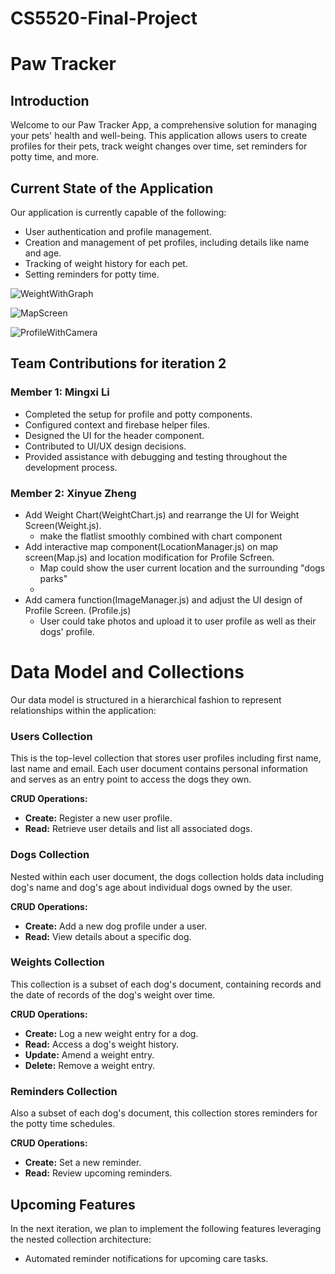 # CS5520-Final-Project

# Paw Tracker

## Introduction

Welcome to our Paw Tracker App, a comprehensive solution for managing your pets' health and well-being. This application allows users to create profiles for their pets, track weight changes over time, set reminders for potty time, and more.

## Current State of the Application

Our application is currently capable of the following:

- User authentication and profile management.
- Creation and management of pet profiles, including details like name and age.
- Tracking of weight history for each pet.
- Setting reminders for potty time.

![WeightWithGraph](/PawsTracker/assets/weightwithgraph.PNG)

![MapScreen](/PawsTracker/assets/map.PNG)

![ProfileWithCamera](/PawsTracker/assets/profilewithcamera.PNG)

## Team Contributions for iteration 2

### Member 1: Mingxi Li

- Completed the setup for profile and potty components.
- Configured context and firebase helper files.
- Designed the UI for the header component.
- Contributed to UI/UX design decisions.
- Provided assistance with debugging and testing throughout the development process.

### Member 2: Xinyue Zheng

- Add Weight Chart(WeightChart.js) and rearrange the UI for Weight Screen(Weight.js).
  - make the flatlist smoothly combined with chart component
- Add interactive map component(LocationManager.js) on map screen(Map.js) and location modification for Profile Scfreen.
  - Map could show the user current location and the surrounding "dogs parks"
  -
- Add camera function(ImageManager.js) and adjust the UI design of Profile Screen. (Profile.js)
  - User could take photos and upload it to user profile as well as their dogs' profile.

# Data Model and Collections

Our data model is structured in a hierarchical fashion to represent relationships within the application:

### Users Collection

This is the top-level collection that stores user profiles including first name, last name and email. Each user document contains personal information and serves as an entry point to access the dogs they own.

**CRUD Operations:**

- **Create:** Register a new user profile.
- **Read:** Retrieve user details and list all associated dogs.

### Dogs Collection

Nested within each user document, the dogs collection holds data including dog's name and dog's age about individual dogs owned by the user.

**CRUD Operations:**

- **Create:** Add a new dog profile under a user.
- **Read:** View details about a specific dog.

### Weights Collection

This collection is a subset of each dog's document, containing records and the date of records of the dog's weight over time.

**CRUD Operations:**

- **Create:** Log a new weight entry for a dog.
- **Read:** Access a dog's weight history.
- **Update:** Amend a weight entry.
- **Delete:** Remove a weight entry.

### Reminders Collection

Also a subset of each dog's document, this collection stores reminders for the potty time schedules.

**CRUD Operations:**

- **Create:** Set a new reminder.
- **Read:** Review upcoming reminders.

## Upcoming Features

In the next iteration, we plan to implement the following features leveraging the nested collection architecture:

- Automated reminder notifications for upcoming care tasks.
